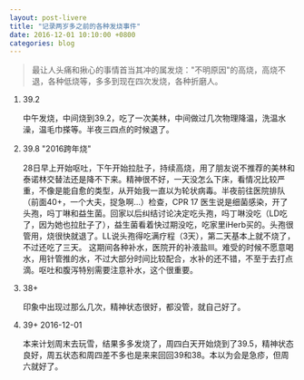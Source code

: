 ```yaml
---
layout: post-livere
title: "记录两岁多之前的各种发烧事件"
date: 2016-12-01 10:10:00 +0800
categories: blog
---
```


> 最让人头痛和揪心的事情首当其冲的属发烧："不明原因"的高烧，高烧不退，各种低烧等，多多到现在四次发烧，各种折磨人。

1. 39.2

    中午发烧，中间烧到39.2，吃了一次美林，中间做过几次物理降温，洗温水澡，温毛巾搽等。半夜三四点的时候退了。

2. 39.8 "2016跨年烧"

    28日早上开始呕吐，下午开始拉肚子，持续高烧，用了朋友说不推荐的美林和泰诺林交替法还是降不下来。精神很不好，一天没怎么下床，看情况比较严重，不像是能自愈的类型，从开始我一直以为轮状病毒。半夜前往医院排队（前面40+，一个大夫，捉急啊...）检查，CPR 17 医生说是细菌感染，开了头孢，吗丁啉和益生菌。回家以后纠结讨论决定吃头孢，吗丁啉没吃（LD吃了，因为她也拉肚子了），益生菌看着快过期没吃，吃家里iHerb买的。头孢很管用，烧很快就退了。LL说头孢得吃满疗程（3天），第二天基本上就不烧了，不过还吃了三天。
    这期间各种补水，医院开的补液盐III。难受的时候不愿意喝水，用针管推的水，不过大部分时间比较配合，水补的还不错，不至于去打点滴。呕吐和腹泻特别需要注意补水，这个很重要。

3. 38+

    印象中出现过那么几次，精神状态很好，都没管，就自己好了。

4. 39+ 2016-12-01

    本来计划周末去玩雪，结果多多发烧了，周四白天开始烧到了39.5，精神状态良好，周五状态和周四差不多也是来来回回39和38。本以为会是急疹，但周六就好了。
